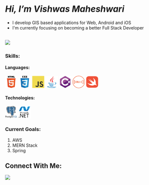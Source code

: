 # ***Hi, I’m Vishwas Maheshwari***

<ul>
<li>I develop GIS based applications for Web, Android and iOS</li>
<li>I'm currently focusing on becoming a better Full Stack Developer</li>
</ul>  


<br>


<img src="https://github-readme-stats.vercel.app/api?username=vishwasmaheshwari1&show_icons=true&theme=radical"/>


<h3 align="left">Skills:</h3>

<h4 align="left">Languages:</h4>
<p align="left">
  <img src="images/html5.svg" alt="html5" width="40" height="40" title="HTML"/>
  <img src="images/css3.svg" alt="css3" width="40" height="40" title="CSS"/>
 
  <img src="images/javascript.svg" alt="javascript" width="40" height="40" title="JavaScript"/>
  
  <img src="images/java.svg" alt="java" width="40" height="40" title="Java"/>
  
  <img src="images/csharp.svg" alt="csharp" width="40" height="40" title="C#"/>
  
  <img src="images/objective-c.svg" alt="objectivec" width="40" height="40" title="Objective-C"/>
  <img src="images/swift.svg" alt="swift" width="40" height="40" title="Swift"/>
</p>

<h4 align="left">Technologies:</h4>
<p align="left">
<img src="images/postgresql.svg" alt="postgresql" width="40" height="40" title="PostgresSQL"/>
<img src="images/dot-net.svg" alt=".NET" width="40" height="40" title=".NET"/> 
  
  
<!--   <img src="https://www.vectorlogo.zone/logos/kubernetes/kubernetes-icon.svg" alt="Kubernetes" width="30" height="30"/>
  <img src="https://raw.githubusercontent.com/devicons/devicon/master/icons/docker/docker-original-wordmark.svg" alt="Docker" width="30" height="30"/>  -->


  
  
</p>


### Current Goals:
1. AWS 
2. MERN Stack 
3. Spring 


## Connect With Me:

<p align="left">
  <a href = "https://www.linkedin.com/in/vishwasmaheshwari3/" target="_blank"> <img src="https://img.icons8.com/fluent/48/000000/linkedin.png"/> </a>
</p>


<!-- https://medium.com/analytics-vidhya/writing-github-readme-e593f278a796 -->
<!---
vishwasmaheshwari1/vishwasmaheshwari1 is a ✨ special ✨ repository because its `README.md` (this file) appears on your GitHub profile.
You can click the Preview link to take a look at your changes.
--->
